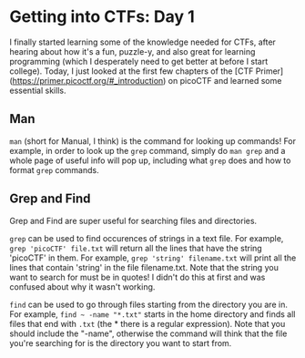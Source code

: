 # Getting into CTFs: Day 1

I finally started learning some of the knowledge needed for CTFs, after hearing about how it's a fun, puzzle-y, and also great for learning programming (which I desperately need to get better at before I start college). Today, I just looked at the first few chapters of the [CTF Primer] (https://primer.picoctf.org/#_introduction) on picoCTF and learned some essential skills.

## Man ##

`man` (short for Manual, I think) is the command for looking up commands! For example, in order to look up the `grep` command, simply do `man grep` and a whole page of useful info will pop up, including what `grep` does and how to format `grep` commands.

## Grep and Find ##

Grep and Find are super useful for searching files and directories. 

`grep` can be used to find occurences of strings in a text file. For example, `grep 'picoCTF' file.txt` will return all the lines that have the string 'picoCTF' in them. For example, `grep 'string' filename.txt` will print all the lines that contain 'string' in the file filename.txt. Note that the string you want to search for must be in quotes! I didn't do this at first and was confused about why it wasn't working.

`find` can be used to go through files starting from the directory you are in. For example, `find ~ -name "*.txt"` starts in the home directory and finds all files that end with `.txt` (the * there is a regular expression). Note that you should include the "-name", otherwise the command will think that the file you're searching for is the directory you want to start from. 
